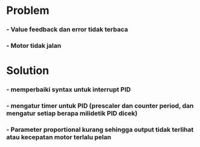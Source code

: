 # Problem
### - Value feedback dan error tidak terbaca 
### - Motor tidak jalan

# Solution
### - memperbaiki syntax untuk interrupt PID
### - mengatur timer untuk PID (prescaler dan counter period, dan mengatur setiap berapa milidetik PID dicek)
### - Parameter proportional kurang sehingga output tidak terlihat atau kecepatan motor terlalu pelan
